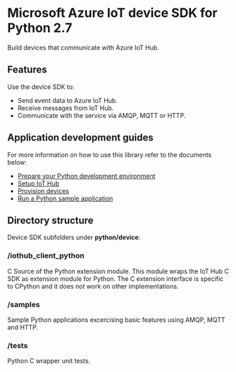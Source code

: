 # Microsoft Azure IoT device SDK for Python 2.7

Build devices that communicate with Azure IoT Hub.

## Features

Use the device SDK to:
* Send event data to Azure IoT Hub.
* Receive messages from IoT Hub.
* Communicate with the service via AMQP, MQTT or HTTP.

## Application development guides
For more information on how to use this library refer to the documents below:
- [Prepare your Python development environment](../../doc/get_started/python-devbox-setup.md)
- [Setup IoT Hub](../../doc/setup_iothub.md)
- [Provision devices](../../doc/manage_iot_hub.md)
- [Run a Python sample application](../../doc/get_started/python-run-sample.md)

## Directory structure

Device SDK subfolders under **python/device**:

### /iothub_client_python

C Source of the Python extension module. This module wraps the IoT Hub C SDK as extension module for Python. The C extension interface is specific to CPython and it does not work on other implementations.

### /samples

Sample Python applications excercising basic features using AMQP, MQTT and HTTP.

### /tests

Python C wrapper unit tests.
